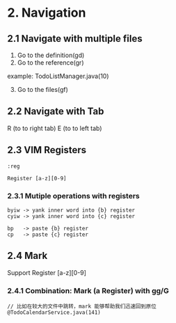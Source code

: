 # 2. Navigation

## 2.1 Navigate with multiple files

1. Go to the definition(gd)
2. Go to the reference(gr)

example: TodoListManager.java(10)

3. Go to the files(gf)


## 2.2 Navigate with Tab

R (to to right tab)
E (to to left tab)

## 2.3 VIM Registers

```
:reg

Register [a-z][0-9]
```

### 2.3.1 Mutiple operations with registers

```
byiw -> yank inner word into {b} register
cyiw -> yank inner word into {c} register

bp   -> paste {b} register
cp   -> paste {c} register
```

## 2.4 Mark

Support Register [a-z][0-9]

### 2.4.1 Combination: Mark (a Register) with gg/G

```
// 比如在较大的文件中跳转，mark 能够帮助我们迅速回到原位
@TodoCalendarService.java(141)
```
